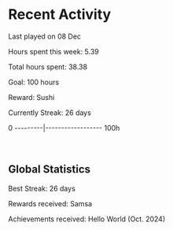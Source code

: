 # Recent Activity
Last played on 08 Dec  

Hours spent this week: 5.39  

Total hours spent: 38.38  

Goal: 100 hours  

Reward: Sushi  

Currently Streak: 26 days 

0 ---------|------------------ 100h  
<br><br>

## Global Statistics
Best Streak: 26 days

Rewards received: Samsa

Achievements received: Hello World (Oct. 2024)
